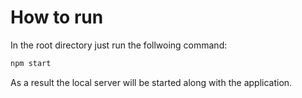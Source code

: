 # How to run

In the root directory just run the follwoing command:

```bash
npm start
```

As a result the local server will be started along with the application.
